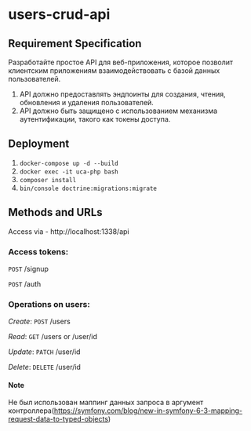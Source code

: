 # users-crud-api
## Requirement Specification
Разработайте простое API для веб-приложения, которое позволит клиентским приложениям взаимодействовать с базой данных пользователей. 
1) API должно предоставлять эндпоинты для создания, чтения, обновления и удаления пользователей. 
2) API должно быть защищено с использованием механизма аутентификации, такого как токены доступа.

## Deployment
1) `docker-compose up -d --build`
2) `docker exec -it uca-php bash`
3) `composer install`
4) `bin/console doctrine:migrations:migrate`

## Methods and URLs
Access via - http://localhost:1338/api

### Access tokens:
`POST` /signup

`POST` /auth

### Operations on users:
*Create*: `POST` /users

*Read*: `GET` /users or /user/id

*Update*: `PATCH` /user/id

*Delete*: `DELETE` /user/id

#### Note
Не был использован маппинг данных запроса в аргумент контроллера(https://symfony.com/blog/new-in-symfony-6-3-mapping-request-data-to-typed-objects)
